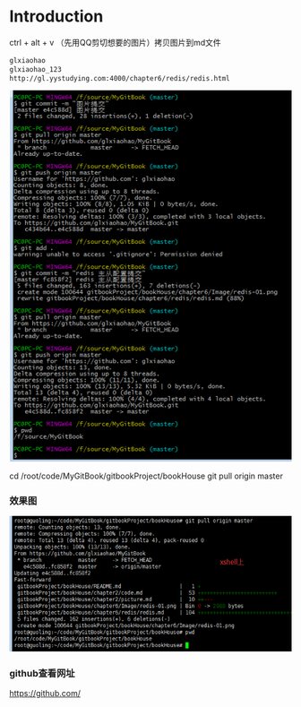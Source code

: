 # Introduction

ctrl + alt + v （先用QQ剪切想要的图片）拷贝图片到md文件
```
glxiaohao
glxiaohao_123
http://gl.yystudying.com:4000/chapter6/redis/redis.html
```

![](git.png)

cd /root/code/MyGitBook/gitbookProject/bookHouse
git pull origin master

### 效果图
![](git_pull.png)

### github查看网址
https://github.com/